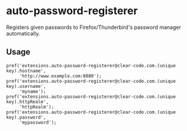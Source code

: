 auto-password-registerer
========================

Registers given passwords to Firefox/Thunderbird's password manager automatically.

## Usage


    pref('extensions.auto-password-registerer@clear-code.com.(unique key).hostname',
         'http://www.example.com:8080');
    pref('extensions.auto-password-registerer@clear-code.com.(unique key).username',
         'myname');
    pref('extensions.auto-password-registerer@clear-code.com.(unique key).httpRealm',
         'httpRealm');
    pref('extensions.auto-password-registerer@clear-code.com.(unique key).password',
         'mypassword');
